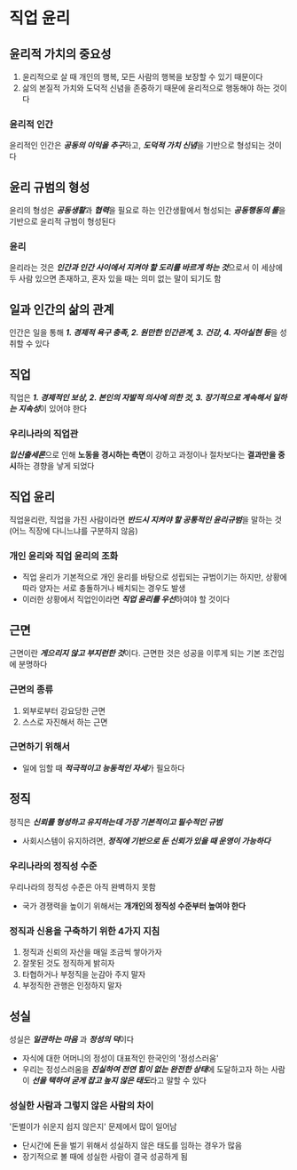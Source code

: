 # 직업 윤리

## 윤리적 가치의 중요성
1. 윤리적으로 살 때 개인의 행복, 모든 사람의 행복을 보장할 수 있기 때문이다
2. 삶의 본질적 가치와 도덕적 신념을 존중하기 때문에 윤리적으로 행동해야 하는 것이다

### 윤리적 인간
윤리적인 인간은 ***공동의 이익을 추구***하고, ***도덕적 가치 신념***을 기반으로 형성되는 것이다

## 윤리 규범의 형성
윤리의 형성은 ***공동생활***과 ***협력***을 필요로 하는 인간생활에서 형성되는 ***공동행동의 룰***을 기반으로 윤리적 규범이 형성된다

### 윤리
윤리라는 것은 ***인간과 인간 사이에서 지켜야 할 도리를 바르게 하는 것***으로서 이 세상에 두 사람 있으면 존재하고, 혼자 있을 때는 의미 없는 말이 되기도 함

## 일과 인간의 삶의 관계
인간은 일을 통해 ***1. 경제적 욕구 충족, 2. 원만한 인간관계, 3. 건강, 4. 자아실현 등***을 성취할 수 있다

## 직업
직업은 ***1. 경제적인 보상, 2. 본인의 자발적 의사에 의한 것, 3. 장기적으로 계속해서 일하는 지속성***이 있어야 한다

### 우리나라의 직업관
***입신출세론***으로 인해 **노동을 경시하는 측면**이 강하고 과정이나 절차보다는 **결과만을 중시**하는 경향을 낳게 되었다

## 직업 윤리
직업윤리란, 직업을 가진 사람이라면 ***반드시 지켜야 할 공통적인 윤리규범***을 말하는 것(어느 직장에 다니느냐를 구분하지 않음)

### 개인 윤리와 직업 윤리의 조화
- 직업 윤리가 기본적으로 개인 윤리를 바탕으로 성립되는 규범이기는 하지만, 상황에 따라 양자는 서로 충돌하거나 배치되는 경우도 발생
- 이러한 상황에서 직업인이라면 ***직업 윤리를 우선***하여야 할 것이다

## 근면
근면이란 ***게으리지 않고 부지런한 것***이다. 근면한 것은 성공을 이루게 되는 기본 조건임에 분명하다

### 근면의 종류
1. 외부로부터 강요당한 근면
2. 스스로 자진해서 하는 근면

### 근면하기 위해서
- 일에 임할 때 ***적극적이고 능동적인 자세***가 필요하다

## 정직
정직은 ***신뢰를 형성하고 유지하는데 가장 기본적이고 필수적인 규범***
- 사회시스템이 유지하려면, ***정직에 기반으로 둔 신뢰가 있을 때 운영이 가능하다***

### 우리나라의 정직성 수준
우리나라의 정직성 수준은 아직 완벽하지 못함
- 국가 경쟁력을 높이기 위해서는 **개개인의 정직성 수준부터 높여야 한다**

### 정직과 신용을 구축하기 위한 4가지 지침
1. 정직과 신뢰의 자산을 매일 조금씩 쌓아가자
2. 잘못된 것도 정직하게 밝히자
3. 타협하거나 부정직을 눈감아 주지 말자
4. 부정직한 관행은 인정하지 말자

## 성실
성실은 ***일관하는 마음*** 과 ***정성의 덕***이다
- 자식에 대한 어머니의 정성이 대표적인 한국인의 '정성스러움'
- 우리는 정성스러움을 ***진실하여 전연 힘이 없는 완전한 상태***에 도달하고자 하는 사람이 ***선을 택하여 굳게 잡고 높지 않은 태도***라고 말할 수 있다

### 성실한 사람과 그렇지 않은 사람의 차이
'돈벌이가 쉬운지 쉽지 않은지' 문제에서 많이 일어남
- 단시간에 돈을 벌기 위해서 성실하지 않은 태도를 임하는 경우가 많음
- 장기적으로 볼 때에 성실한 사람이 결국 성공하게 됨
